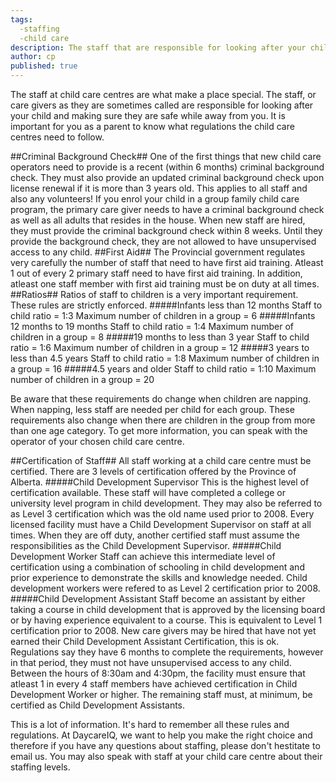 ```yaml
---
tags:
  -staffing
  -child care
description: The staff that are responsible for looking after your children are such an important part of the centre.  We want to make you aware of the legal requirements that all staff members must follow and adhere to.
author: cp
published: true
---
```


The staff at child care centres are what make a place special.  The staff, or care givers as they are sometimes called are responsible for looking after your child and making sure they are safe while away from you.  It is important for you as a parent to know what regulations the child care centres need to follow.

##Criminal Background Check##
One of the first things that new child care operators need to provide is a recent (within 6 months) criminal background check.  They must also provide an updated criminal background check upon license renewal if it is more than 3 years old.  This applies to all staff and also any volunteers!  If you enrol your child in a group family child care program, the primary care giver needs to have a criminal background check as well as all adults that resides in the house.  When new staff are hired, they must provide the criminal background check within 8 weeks.  Until they provide the background check, they are not allowed to have unsupervised access to any child. 
##First Aid##
The Provincial government regulates very carefully the number of staff that need to have first aid training.  Atleast 1 out of every 2 primary staff need to have first aid training.  In addition, atleast one staff member with first aid training must be on duty at all times.
##Ratios##
Ratios of staff to children is a very important requirement.  These rules are strictly enforced.
#####Infants less than 12 months
Staff to child ratio = 1:3
Maximum number of children in a group = 6
#####Infants 12 months to 19 months
Staff to child ratio = 1:4
Maximum number of children in a group = 8
#####19 months to less than 3 year
Staff to child ratio = 1:6
Maximum number of children in a group = 12
#####3 years to less than 4.5 years
Staff to child ratio = 1:8
Maximum number of children in a group = 16
#####4.5 years and older
Staff to child ratio = 1:10
Maximum number of children in a group = 20

Be aware that these requirements do change when children are napping.  When napping, less staff are needed per child for each group.  These requirements also change when there are children in the group from more than one age category.  To get more information, you can speak with the operator of your chosen child care centre.

##Certification of Staff##
All staff working at a child care centre must be certified.  There are 3 levels of certification offered by the Province of Alberta.
#####Child Development Supervisor
This is the highest level of certification available.  These staff will have completed a college or university level program in child development.  They may also be referred to as Level 3 certification which was the old name used prior to 2008.  Every licensed facility must have a Child Development Supervisor on staff at all times.  When they are off duty, another certified staff must assume the responsibilities as the Child Development Supervisor.
#####Child Development Worker
Staff can achieve this intermediate level of certification using a combination of schooling in child development and prior experience to demonstrate the skills and knowledge needed.  Child development workers were refered to as Level 2 certification prior to 2008.
#####Child Development Assistant 
Staff become an assistant by either taking a course in child development that is approved by the licensing board or by having experience equivalent to a course.  This is equivalent to Level 1 certification prior to 2008.  New care givers may be hired that have not yet earned their Child Development Assistant Certification, this is ok.  Regulations say they have 6 months to complete the requirements, however in that period, they must not have unsupervised access to any child.  
Between the hours of 8:30am and 4:30pm, the facility must ensure that atleast 1 in every 4 staff members have achieved certification in Child Development Worker or higher.  The remaining staff must, at minimum, be certified as Child Development Assistants.

This is a lot of information.  It's hard to remember all these rules and regulations.  At DaycareIQ, we want to help you make the right choice and therefore if you have any questions about staffing, please don't hestitate to email us.  You may also speak with staff at your child care centre about their staffing levels.
